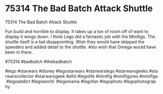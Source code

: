 # 75314 The Bad Batch Attack Shuttle

75314 The Bad Batch Attack Shuttle

Fun build and horrible to display. It takes up a ton of room off of want to display it wings down.
I think Lego did a fantastic job with the Minifigs. The shuttle itself is a tad disappointing. Wish they would have skipped the speeders and added detail to the shuttle. Also wish that Omega would have been in there.

#75314 #badbatch #thebadbatch

#lego #starwars #disney #legostarwars #starwarslego #starwarsgeeks #starwarscollector #starwarsgeek #afol #legolife #minifig #minifigures #minifigs #legoaddict #legoworld  #legomania #legofan #legophoto #legophotography


